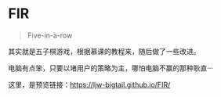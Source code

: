 # FIR

> Five-in-a-row

其实就是五子棋游戏，根据慕课的教程来，随后做了一些改进。

电脑有点笨，只要以堵用户的策略为主，哪怕电脑不赢的那种耿直···

这里，是预览链接：https://ljw-bigtail.github.io/FIR/

